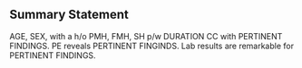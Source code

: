 ## Summary Statement

AGE, SEX, with a h/o PMH, FMH, SH p/w DURATION CC with PERTINENT FINDINGS. PE reveals PERTINENT FINGINDS. Lab results are remarkable for PERTINENT FINDINGS.
